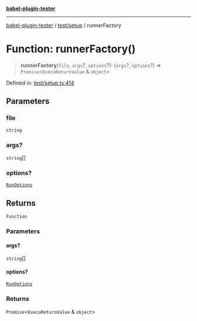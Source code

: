 [**babel-plugin-tester**](../../../README.md)

***

[babel-plugin-tester](../../../README.md) / [test/setup](../README.md) / runnerFactory

# Function: runnerFactory()

> **runnerFactory**(`file`, `args`?, `options`?): (`args`?, `options`?) => `Promise`\<`ExecaReturnValue` & `object`\>

Defined in: [test/setup.ts:414](https://github.com/babel-utils/babel-plugin-tester/blob/fc3d21b0d5e00d8cddad4db323f3724c672066fd/test/setup.ts#L414)

## Parameters

### file

`string`

### args?

`string`[]

### options?

[`RunOptions`](../interfaces/RunOptions.md)

## Returns

`Function`

### Parameters

#### args?

`string`[]

#### options?

[`RunOptions`](../interfaces/RunOptions.md)

### Returns

`Promise`\<`ExecaReturnValue` & `object`\>
